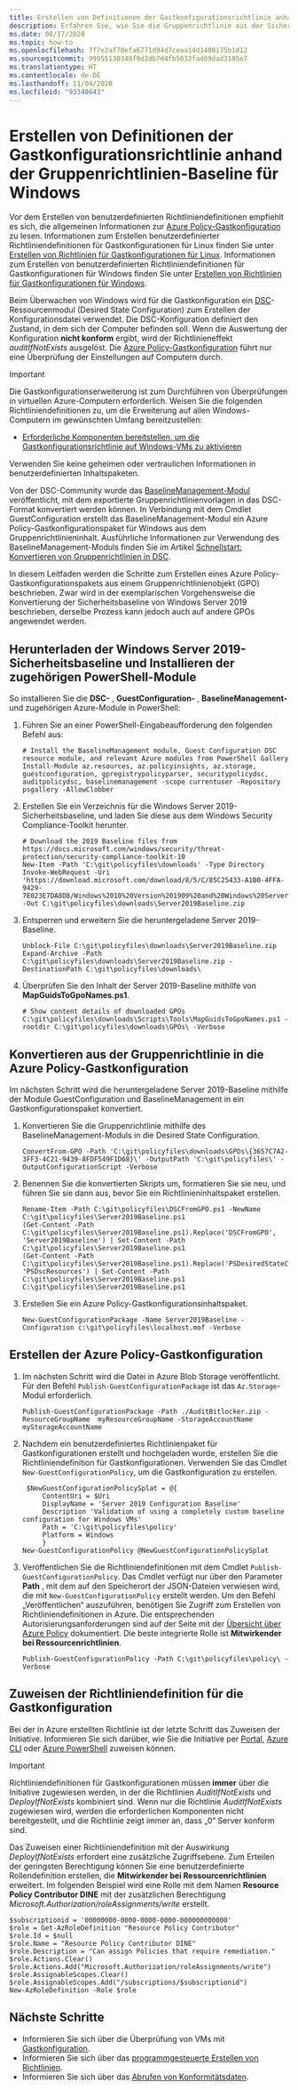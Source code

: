 ```yaml
---
title: Erstellen von Definitionen der Gastkonfigurationsrichtlinie anhand der Gruppenrichtlinien-Baseline für Windows
description: Erfahren Sie, wie Sie die Gruppenrichtlinie aus der Sicherheitsbaseline von Windows Server 2019 in eine Richtliniendefinition konvertieren.
ms.date: 08/17/2020
ms.topic: how-to
ms.openlocfilehash: 7f7e2af70efa6771d94d7ceaa14d1408175b1d12
ms.sourcegitcommit: 99955130348f9d2db7d4fb5032fad89dad3185e7
ms.translationtype: HT
ms.contentlocale: de-DE
ms.lasthandoff: 11/04/2020
ms.locfileid: "93348643"
---
```

# <a name="how-to-create-guest-configuration-policy-definitions-from-group-policy-baseline-for-windows"></a>Erstellen von Definitionen der Gastkonfigurationsrichtlinie anhand der Gruppenrichtlinien-Baseline für Windows

Vor dem Erstellen von benutzerdefinierten Richtliniendefinitionen empfiehlt es sich, die allgemeinen Informationen zur [Azure Policy-Gastkonfiguration](../concepts/guest-configuration.md) zu lesen. Informationen zum Erstellen benutzerdefinierter Richtliniendefinitionen für Gastkonfigurationen für Linux finden Sie unter [Erstellen von Richtlinien für Gastkonfigurationen für Linux](./guest-configuration-create-linux.md). Informationen zum Erstellen von benutzerdefinierten Richtliniendefinitionen für Gastkonfigurationen für Windows finden Sie unter [Erstellen von Richtlinien für Gastkonfigurationen für Windows](./guest-configuration-create.md).

Beim Überwachen von Windows wird für die Gastkonfiguration ein [DSC](/powershell/scripting/dsc/overview/overview)-Ressourcenmodul (Desired State Configuration) zum Erstellen der Konfigurationsdatei verwendet. Die DSC-Konfiguration definiert den Zustand, in dem sich der Computer befinden soll. Wenn die Auswertung der Konfiguration **nicht konform** ergibt, wird der Richtlinieneffekt *auditIfNotExists* ausgelöst.
Die [Azure Policy-Gastkonfiguration](../concepts/guest-configuration.md) führt nur eine Überprüfung der Einstellungen auf Computern durch.

> [!IMPORTANT]
> Die Gastkonfigurationserweiterung ist zum Durchführen von Überprüfungen in virtuellen Azure-Computern erforderlich. Weisen Sie die folgenden Richtliniendefinitionen zu, um die Erweiterung auf allen Windows-Computern im gewünschten Umfang bereitzustellen:
> - [Erforderliche Komponenten bereitstellen, um die Gastkonfigurationsrichtlinie auf Windows-VMs zu aktivieren](https://portal.azure.com/#blade/Microsoft_Azure_Policy/PolicyDetailBlade/definitionId/%2Fproviders%2FMicrosoft.Authorization%2FpolicyDefinitions%2F0ecd903d-91e7-4726-83d3-a229d7f2e293)
> 
> Verwenden Sie keine geheimen oder vertraulichen Informationen in benutzerdefinierten Inhaltspaketen.

Von der DSC-Community wurde das [BaselineManagement-Modul](https://github.com/microsoft/BaselineManagement) veröffentlicht, mit dem exportierte Gruppenrichtlinienvorlagen in das DSC-Format konvertiert werden können. In Verbindung mit dem Cmdlet GuestConfiguration erstellt das BaselineManagement-Modul ein Azure Policy-Gastkonfigurationspaket für Windows aus dem Gruppenrichtlinieninhalt. Ausführliche Informationen zur Verwendung des BaselineManagement-Moduls finden Sie im Artikel [Schnellstart: Konvertieren von Gruppenrichtlinien in DSC](/powershell/scripting/dsc/quickstarts/gpo-quickstart).

In diesem Leitfaden werden die Schritte zum Erstellen eines Azure Policy-Gastkonfigurationspakets aus einem Gruppenrichtlinienobjekt (GPO) beschrieben. Zwar wird in der exemplarischen Vorgehensweise die Konvertierung der Sicherheitsbaseline von Windows Server 2019 beschrieben, derselbe Prozess kann jedoch auch auf andere GPOs angewendet werden.  

## <a name="download-windows-server-2019-security-baseline-and-install-related-powershell-modules"></a>Herunterladen der Windows Server 2019-Sicherheitsbaseline und Installieren der zugehörigen PowerShell-Module

So installieren Sie die **DSC-** , **GuestConfiguration-** , **BaselineManagement-** und zugehörigen Azure-Module in PowerShell:

1. Führen Sie an einer PowerShell-Eingabeaufforderung den folgenden Befehl aus:

   ```azurepowershell-interactive
   # Install the BaselineManagement module, Guest Configuration DSC resource module, and relevant Azure modules from PowerShell Gallery
   Install-Module az.resources, az.policyinsights, az.storage, guestconfiguration, gpregistrypolicyparser, securitypolicydsc, auditpolicydsc, baselinemanagement -scope currentuser -Repository psgallery -AllowClobber
   ```

1. Erstellen Sie ein Verzeichnis für die Windows Server 2019-Sicherheitsbaseline, und laden Sie diese aus dem Windows Security Compliance-Toolkit herunter.

   ```azurepowershell-interactive
   # Download the 2019 Baseline files from https://docs.microsoft.com/windows/security/threat-protection/security-compliance-toolkit-10
   New-Item -Path 'C:\git\policyfiles\downloads' -Type Directory
   Invoke-WebRequest -Uri 'https://download.microsoft.com/download/8/5/C/85C25433-A1B0-4FFA-9429-7E023E7DA8D8/Windows%2010%20Version%201909%20and%20Windows%20Server%20Version%201909%20Security%20Baseline.zip' -Out C:\git\policyfiles\downloads\Server2019Baseline.zip
   ```

1. Entsperren und erweitern Sie die heruntergeladene Server 2019-Baseline.

   ```azurepowershell-interactive
   Unblock-File C:\git\policyfiles\downloads\Server2019Baseline.zip
   Expand-Archive -Path C:\git\policyfiles\downloads\Server2019Baseline.zip -DestinationPath C:\git\policyfiles\downloads\
   ```

1. Überprüfen Sie den Inhalt der Server 2019-Baseline mithilfe von **MapGuidsToGpoNames.ps1**.

   ```azurepowershell-interactive
   # Show content details of downloaded GPOs
   C:\git\policyfiles\downloads\Scripts\Tools\MapGuidsToGpoNames.ps1 -rootdir C:\git\policyfiles\downloads\GPOs\ -Verbose
   ```

## <a name="convert-from-group-policy-to-azure-policy-guest-configuration"></a>Konvertieren aus der Gruppenrichtlinie in die Azure Policy-Gastkonfiguration

Im nächsten Schritt wird die heruntergeladene Server 2019-Baseline mithilfe der Module GuestConfiguration und BaselineManagement in ein Gastkonfigurationspaket konvertiert.

1. Konvertieren Sie die Gruppenrichtlinie mithilfe des BaselineManagement-Moduls in die Desired State Configuration.

   ```azurepowershell-interactive
   ConvertFrom-GPO -Path 'C:\git\policyfiles\downloads\GPOs\{3657C7A2-3FF3-4C21-9439-8FDF549F1D68}\' -OutputPath 'C:\git\policyfiles\' -OutputConfigurationScript -Verbose
   ```

1. Benennen Sie die konvertierten Skripts um, formatieren Sie sie neu, und führen Sie sie dann aus, bevor Sie ein Richtlinieninhaltspaket erstellen.

   ```azurepowershell-interactive
   Rename-Item -Path C:\git\policyfiles\DSCFromGPO.ps1 -NewName C:\git\policyfiles\Server2019Baseline.ps1
   (Get-Content -Path C:\git\policyfiles\Server2019Baseline.ps1).Replace('DSCFromGPO', 'Server2019Baseline') | Set-Content -Path C:\git\policyfiles\Server2019Baseline.ps1
   (Get-Content -Path C:\git\policyfiles\Server2019Baseline.ps1).Replace('PSDesiredStateConfiguration', 'PSDscResources') | Set-Content -Path C:\git\policyfiles\Server2019Baseline.ps1
   C:\git\policyfiles\Server2019Baseline.ps1
   ```

1. Erstellen Sie ein Azure Policy-Gastkonfigurationsinhaltspaket.

   ```azurepowershell-interactive
   New-GuestConfigurationPackage -Name Server2019Baseline -Configuration c:\git\policyfiles\localhost.mof -Verbose
   ```

## <a name="create-azure-policy-guest-configuration"></a>Erstellen der Azure Policy-Gastkonfiguration

1. Im nächsten Schritt wird die Datei in Azure Blob Storage veröffentlicht. Für den Befehl `Publish-GuestConfigurationPackage` ist das `Az.Storage`-Modul erforderlich.

   ```azurepowershell-interactive
   Publish-GuestConfigurationPackage -Path ./AuditBitlocker.zip -ResourceGroupName  myResourceGroupName -StorageAccountName myStorageAccountName
   ```

1. Nachdem ein benutzerdefiniertes Richtlinienpaket für Gastkonfigurationen erstellt und hochgeladen wurde, erstellen Sie die Richtliniendefinition für Gastkonfigurationen. Verwenden Sie das Cmdlet `New-GuestConfigurationPolicy`, um die Gastkonfiguration zu erstellen.

   ```azurepowershell-interactive
    $NewGuestConfigurationPolicySplat = @{
        ContentUri = $Uri 
        DisplayName = 'Server 2019 Configuration Baseline' 
        Description 'Validation of using a completely custom baseline configuration for Windows VMs' 
        Path = 'C:\git\policyfiles\policy'  
        Platform = Windows 
        }
   New-GuestConfigurationPolicy @NewGuestConfigurationPolicySplat
   ```
    
1. Veröffentlichen Sie die Richtliniendefinitionen mit dem Cmdlet `Publish-GuestConfigurationPolicy`. Das Cmdlet verfügt nur über den Parameter **Path** , mit dem auf den Speicherort der JSON-Dateien verwiesen wird, die mit `New-GuestConfigurationPolicy` erstellt werden. Um den Befehl „Veröffentlichen“ auszuführen, benötigen Sie Zugriff zum Erstellen von Richtliniendefinitionen in Azure. Die entsprechenden Autorisierungsanforderungen sind auf der Seite mit der [Übersicht über Azure Policy](../overview.md#getting-started) dokumentiert. Die beste integrierte Rolle ist **Mitwirkender bei Ressourcenrichtlinien**.

   ```azurepowershell-interactive
   Publish-GuestConfigurationPolicy -Path C:\git\policyfiles\policy\ -Verbose
   ```

## <a name="assign-guest-configuration-policy-definition"></a>Zuweisen der Richtliniendefinition für die Gastkonfiguration

Bei der in Azure erstellten Richtlinie ist der letzte Schritt das Zuweisen der Initiative. Informieren Sie sich darüber, wie Sie die Initiative per [Portal](../assign-policy-portal.md), [Azure CLI](../assign-policy-azurecli.md) oder [Azure PowerShell](../assign-policy-powershell.md) zuweisen können.

> [!IMPORTANT]
> Richtliniendefinitionen für Gastkonfigurationen müssen **immer** über die Initiative zugewiesen werden, in der die Richtlinien _AuditIfNotExists_ und _DeployIfNotExists_ kombiniert sind. Wenn nur die Richtlinie _AuditIfNotExists_ zugewiesen wird, werden die erforderlichen Komponenten nicht bereitgestellt, und die Richtlinie zeigt immer an, dass „0“ Server konform sind.

Das Zuweisen einer Richtliniendefinition mit der Auswirkung _DeployIfNotExists_ erfordert eine zusätzliche Zugriffsebene. Zum Erteilen der geringsten Berechtigung können Sie eine benutzerdefinierte Rollendefinition erstellen, die **Mitwirkender bei Ressourcenrichtlinien** erweitert. Im folgenden Beispiel wird eine Rolle mit dem Namen **Resource Policy Contributor DINE** mit der zusätzlichen Berechtigung _Microsoft.Authorization/roleAssignments/write_ erstellt.

   ```azurepowershell-interactive
   $subscriptionid = '00000000-0000-0000-0000-000000000000'
   $role = Get-AzRoleDefinition "Resource Policy Contributor"
   $role.Id = $null
   $role.Name = "Resource Policy Contributor DINE"
   $role.Description = "Can assign Policies that require remediation."
   $role.Actions.Clear()
   $role.Actions.Add("Microsoft.Authorization/roleAssignments/write")
   $role.AssignableScopes.Clear()
   $role.AssignableScopes.Add("/subscriptions/$subscriptionid")
   New-AzRoleDefinition -Role $role
   ```

## <a name="next-steps"></a>Nächste Schritte

- Informieren Sie sich über die Überprüfung von VMs mit [Gastkonfiguration](../concepts/guest-configuration.md).
- Informieren Sie sich über das [programmgesteuerte Erstellen von Richtlinien](./programmatically-create.md).
- Informieren Sie sich über das [Abrufen von Konformitätsdaten](./get-compliance-data.md).
